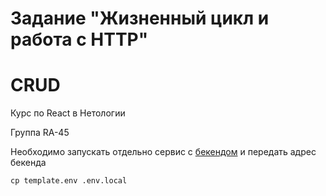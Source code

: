 # Задание "Жизненный цикл и работа с HTTP"
# CRUD

Курс по React в Нетологии

Группа RA-45

Необходимо запускать отдельно сервис с [бекендом](https://github.com/netology-code/ra16-homeworks/tree/master/lifecycle-http/crud/backend) и передать адрес бекенда

```
cp template.env .env.local
```
